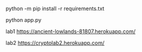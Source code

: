 python -m pip install -r requirements.txt

python app.py


lab1 https://ancient-lowlands-81807.herokuapp.com/

lab2 https://cryptolab2.herokuapp.com/
